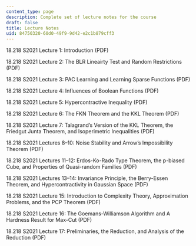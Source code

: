 ```yaml
---
content_type: page
description: Complete set of lecture notes for the course
draft: false
title: Lecture Notes
uid: 84750320-60d0-49f9-9d42-e2c1b879cff3
---
```

18.218 S2021 Lecture 1: Introduction (PDF)

18.218 S2021 Lecture 2: The BLR Lineairty Test and Random Restrictions (PDF)

18.218 S2021 Lecture 3: PAC Learning and Learning Sparse Functions (PDF)

18.218 S2021 Lecture 4: Influences of Boolean Functions (PDF)

18.218 S2021 Lecture 5: Hypercontractive Inequality (PDF)

18.218 S2021 Lecture 6: The FKN Theorem and the KKL Theorem (PDF)

18.218 S2021 Lecture 7: Talagrand’s Version of the KKL Theorem, the Friedgut Junta Theorem, and Isoperimetric Inequalities (PDF)

18.218 S2021 Lectures 8–10: Noise Stability and Arrow’s Impossibility Theorem (PDF) 

18.218 S2021 Lectures 11–12: Erdos-Ko-Rado Type Theorem, the p-biased Cube, and Properties of Quasi-random Families (PDF)

18.218 S2021 Lectures 13–14: Invariance Principle, the Berry-Essen Theorem, and Hypercontractivity in Gaussian Space (PDF)

18.218 S2021 Lecture 15: Introduction to Complexity Theory, Approximation Problems, and the PCP Theorem (PDF)

18.218 S2021 Lecture 16: The Goemans-Williamson Algorithm and A Hardness Result for Max-Cut (PDF)

18.218 S2021 Lecture 17: Preliminaries, the Reduction, and Analysis of the Reduction (PDF)